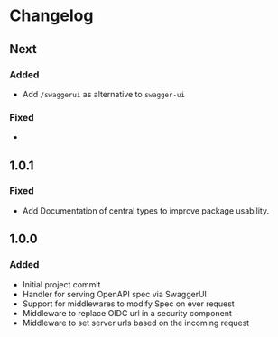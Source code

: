# Changelog

## Next

### Added

- Add `/swaggerui` as alternative to `swagger-ui`

### Fixed

- 

## 1.0.1

### Fixed

- Add Documentation of central types to improve package usability.

## 1.0.0

### Added

- Initial project commit
- Handler for serving OpenAPI spec via SwaggerUI
- Support for middlewares to modify Spec on ever request
- Middleware to replace OIDC url in a security component
- Middleware to set server urls based on the incoming request
